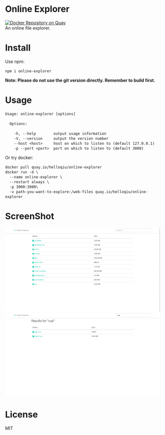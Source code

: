 # Online Explorer  
[![Docker Repository on Quay](https://quay.io/repository/helloqiu/online-explorer/status "Docker Repository on Quay")](https://quay.io/repository/helloqiu/online-explorer)  
An online file explorer.
# Install
Use npm:
```
npm i online-explorer
```
**Note: Please do not use the git version directly. Remember to build first.**  

# Usage
```
Usage: online-explorer [options]

  Options:

    -h, --help        output usage information
    -V, --version     output the version number
    --host <host>     host on which to listen to (default 127.0.0.1)
    -p --port <port>  port on which to listen to (default 3000)
```
Or try docker:
```
docker pull quay.io/helloqiu/online-explorer
docker run -d \
  --name online-explorer \
  --restart always \
  -p 3000:3000\
  -v path-you-want-to-explore:/web-files quay.io/helloqiu/online-explorer
```  

# ScreenShot
![screenshot-1](/screenshot/screenshot.png?raw=true "screenshot-1")
![screenshot-2](/screenshot/screenshot-search.png?raw=true "screenshot-2")  

# License  
MIT
